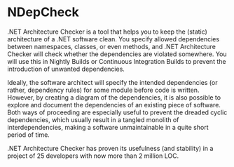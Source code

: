 NDepCheck
=========

.NET Architecture Checker is a tool that helps you to keep the (static) architecture of a .NET software clean. You specify allowed dependencies between namespaces, classes, or even methods, and .NET Architecture Checker will check whether the dependencies are violated somewhere. You will use this in Nightly Builds or Continuous Integration Builds to prevent the introduction of unwanted dependencies.

Ideally, the software architect will specify the intended dependencies (or rather, dependency rules) for some module before code is written. However, by creating a diagram of the dependencies, it is also possible to explore and document the dependencies of an existing piece of software. Both ways of proceeding are especially useful to prevent the dreaded cyclic dependencies, which usually result in a tangled monolith of interdependencies, making a software unmaintainable in a quite short period of time.

.NET Architecture Checker has proven its usefulness (and stability) in a project of 25 developers with now more than 2 million LOC.